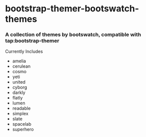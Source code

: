 # bootstrap-themer-bootswatch-themes

### A collection of themes by bootswatch, compatible with tap:bootstrap-themer

Currently Includes

* amelia
* cerulean
* cosmo
* yeti
* united
* cyborg
* darkly
* flatly
* lumen
* readable
* simplex
* slate
* spacelab
* superhero